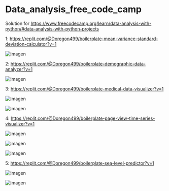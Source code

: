 # Data_analysis_free_code_camp
Solution for https://www.freecodecamp.org/learn/data-analysis-with-python/#data-analysis-with-python-projects

1: https://replit.com/@Doregon499/boilerplate-mean-variance-standard-deviation-calculator?v=1

![imagen](https://user-images.githubusercontent.com/81925037/176553753-2a066b7b-fd40-4b15-89e0-d888611d6784.png)

2: https://replit.com/@Doregon499/boilerplate-demographic-data-analyzer?v=1

![imagen](https://user-images.githubusercontent.com/81925037/176553901-e82319e6-dbd9-47c0-b526-767978f249fb.png)

3: https://replit.com/@Doregon499/boilerplate-medical-data-visualizer?v=1

![imagen](https://user-images.githubusercontent.com/81925037/176716762-d487ee33-fab1-4df1-941f-6f0e1decd010.png)

![imagen](https://user-images.githubusercontent.com/81925037/176716813-5cbf0c97-7154-4e02-92b1-743fadee1369.png)

4: https://replit.com/@Doregon499/boilerplate-page-view-time-series-visualizer?v=1

![imagen](https://user-images.githubusercontent.com/81925037/176734182-06afec18-f72a-4d9e-903a-203a6317905c.png)

![imagen](https://user-images.githubusercontent.com/81925037/176734217-7626034f-ac52-40a0-b1c5-256d1635aeeb.png)

![imagen](https://user-images.githubusercontent.com/81925037/176734248-b6b09263-d699-45ce-bce1-1ed5f3381da0.png)

5: https://replit.com/@Doregon499/boilerplate-sea-level-predictor?v=1

![imagen](https://user-images.githubusercontent.com/81925037/176736915-3824758b-5366-47a7-8c18-add817fa7b1e.png)

![imagen](https://user-images.githubusercontent.com/81925037/176736944-6b2d2180-d4cd-4d9c-aae6-2e8c52a49751.png)

